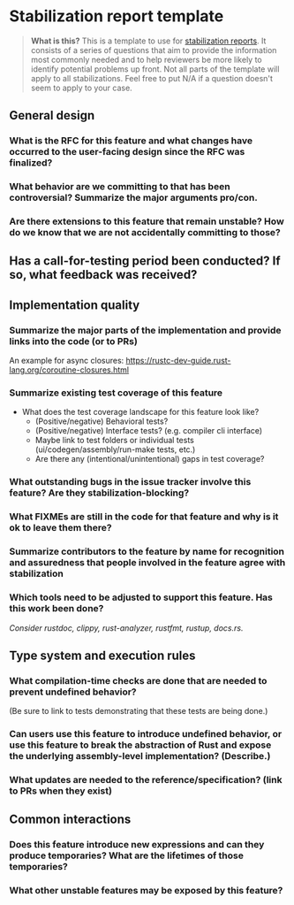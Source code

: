 # Stabilization report template

> **What is this?** This is a template to use for [stabilization reports](./stabilization_guide.md). It consists of a series of questions that aim to provide the information most commonly needed and to help reviewers be more likely to identify potential problems up front. Not all parts of the template will apply to all stabilizations. Feel free to put N/A if a question doesn't seem to apply to your case.

## General design

### What is the RFC for this feature and what changes have occurred to the user-facing design since the RFC was finalized?

### What behavior are we committing to that has been controversial? Summarize the major arguments pro/con.

### Are there extensions to this feature that remain unstable? How do we know that we are not accidentally committing to those?

## Has a call-for-testing period been conducted? If so, what feedback was received?

## Implementation quality

### Summarize the major parts of the implementation and provide links into the code (or to PRs)

An example for async closures: https://rustc-dev-guide.rust-lang.org/coroutine-closures.html

### Summarize existing test coverage of this feature

- What does the test coverage landscape for this feature look like?
  - (Positive/negative) Behavioral tests?
  - (Positive/negative) Interface tests? (e.g. compiler cli interface)
  - Maybe link to test folders or individual tests (ui/codegen/assembly/run-make tests, etc.)
  - Are there any (intentional/unintentional) gaps in test coverage?

### What outstanding bugs in the issue tracker involve this feature? Are they stabilization-blocking?

### What FIXMEs are still in the code for that feature and why is it ok to leave them there?

### Summarize contributors to the feature by name for recognition and assuredness that people involved in the feature agree with stabilization 

### Which tools need to be adjusted to support this feature. Has this work been done?

*Consider rustdoc, clippy, rust-analyzer, rustfmt, rustup, docs.rs.*

## Type system and execution rules

### What compilation-time checks are done that are needed to prevent undefined behavior?

(Be sure to link to tests demonstrating that these tests are being done.)

### Can users use this feature to introduce undefined behavior, or use this feature to break the abstraction of Rust and expose the underlying assembly-level implementation? (Describe.)

### What updates are needed to the reference/specification? (link to PRs when they exist)

## Common interactions

### Does this feature introduce new expressions and can they produce temporaries? What are the lifetimes of those temporaries?

### What other unstable features may be exposed by this feature?

